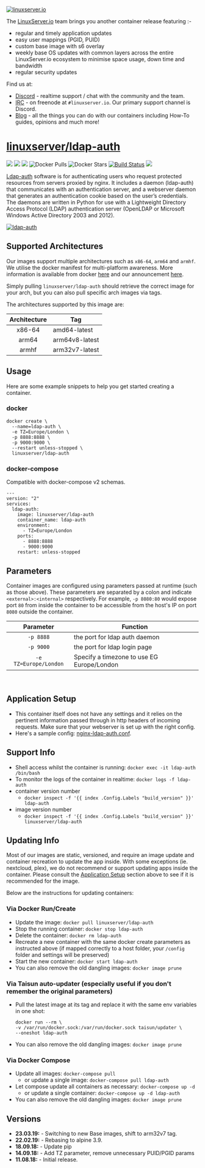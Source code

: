 [![linuxserver.io](https://raw.githubusercontent.com/linuxserver/docker-templates/master/linuxserver.io/img/linuxserver_medium.png)](https://linuxserver.io)

The [LinuxServer.io](https://linuxserver.io) team brings you another container release featuring :-

 * regular and timely application updates
 * easy user mappings (PGID, PUID)
 * custom base image with s6 overlay
 * weekly base OS updates with common layers across the entire LinuxServer.io ecosystem to minimise space usage, down time and bandwidth
 * regular security updates

Find us at:
* [Discord](https://discord.gg/YWrKVTn) - realtime support / chat with the community and the team.
* [IRC](https://irc.linuxserver.io) - on freenode at `#linuxserver.io`. Our primary support channel is Discord.
* [Blog](https://blog.linuxserver.io) - all the things you can do with our containers including How-To guides, opinions and much more!

# [linuxserver/ldap-auth](https://github.com/linuxserver/docker-ldap-auth)
[![](https://img.shields.io/discord/354974912613449730.svg?logo=discord&label=LSIO%20Discord&style=flat-square)](https://discord.gg/YWrKVTn)
[![](https://images.microbadger.com/badges/version/linuxserver/ldap-auth.svg)](https://microbadger.com/images/linuxserver/ldap-auth "Get your own version badge on microbadger.com")
[![](https://images.microbadger.com/badges/image/linuxserver/ldap-auth.svg)](https://microbadger.com/images/linuxserver/ldap-auth "Get your own version badge on microbadger.com")
![Docker Pulls](https://img.shields.io/docker/pulls/linuxserver/ldap-auth.svg)
![Docker Stars](https://img.shields.io/docker/stars/linuxserver/ldap-auth.svg)
[![Build Status](https://ci.linuxserver.io/buildStatus/icon?job=Docker-Pipeline-Builders/docker-ldap-auth/master)](https://ci.linuxserver.io/job/Docker-Pipeline-Builders/job/docker-ldap-auth/job/master/)
[![](https://lsio-ci.ams3.digitaloceanspaces.com/linuxserver/ldap-auth/latest/badge.svg)](https://lsio-ci.ams3.digitaloceanspaces.com/linuxserver/ldap-auth/latest/index.html)

[Ldap-auth](https://github.com/nginxinc/nginx-ldap-auth) software is for authenticating users who request protected resources from servers proxied by nginx. It includes a daemon (ldap-auth) that communicates with an authentication server, and a webserver daemon that generates an authentication cookie based on the user’s credentials. The daemons are written in Python for use with a Lightweight Directory Access Protocol (LDAP) authentication server (OpenLDAP or Microsoft Windows Active Directory 2003 and 2012).

[![ldap-auth](https://jumpcloud.com/wp-content/uploads/2016/12/LDAP_Logo-1420591101.jpg)](https://github.com/nginxinc/nginx-ldap-auth)

## Supported Architectures

Our images support multiple architectures such as `x86-64`, `arm64` and `armhf`. We utilise the docker manifest for multi-platform awareness. More information is available from docker [here](https://github.com/docker/distribution/blob/master/docs/spec/manifest-v2-2.md#manifest-list) and our announcement [here](https://blog.linuxserver.io/2019/02/21/the-lsio-pipeline-project/). 

Simply pulling `linuxserver/ldap-auth` should retrieve the correct image for your arch, but you can also pull specific arch images via tags.

The architectures supported by this image are:

| Architecture | Tag |
| :----: | --- |
| x86-64 | amd64-latest |
| arm64 | arm64v8-latest |
| armhf | arm32v7-latest |


## Usage

Here are some example snippets to help you get started creating a container.

### docker

```
docker create \
  --name=ldap-auth \
  -e TZ=Europe/London \
  -p 8888:8888 \
  -p 9000:9000 \
  --restart unless-stopped \
  linuxserver/ldap-auth
```


### docker-compose

Compatible with docker-compose v2 schemas.

```
---
version: "2"
services:
  ldap-auth:
    image: linuxserver/ldap-auth
    container_name: ldap-auth
    environment:
      - TZ=Europe/London
    ports:
      - 8888:8888
      - 9000:9000
    restart: unless-stopped
```

## Parameters

Container images are configured using parameters passed at runtime (such as those above). These parameters are separated by a colon and indicate `<external>:<internal>` respectively. For example, `-p 8080:80` would expose port `80` from inside the container to be accessible from the host's IP on port `8080` outside the container.

| Parameter | Function |
| :----: | --- |
| `-p 8888` | the port for ldap auth daemon |
| `-p 9000` | the port for ldap login page |
| `-e TZ=Europe/London` | Specify a timezone to use EG Europe/London |


&nbsp;
## Application Setup

- This container itself does not have any settings and it relies on the pertinent information passed through in http headers of incoming requests. Make sure that your webserver is set up with the right config.
- Here's a sample config: [nginx-ldap-auth.conf](https://github.com/nginxinc/nginx-ldap-auth/blob/master/nginx-ldap-auth.conf).



## Support Info

* Shell access whilst the container is running: `docker exec -it ldap-auth /bin/bash`
* To monitor the logs of the container in realtime: `docker logs -f ldap-auth`
* container version number 
  * `docker inspect -f '{{ index .Config.Labels "build_version" }}' ldap-auth`
* image version number
  * `docker inspect -f '{{ index .Config.Labels "build_version" }}' linuxserver/ldap-auth`

## Updating Info

Most of our images are static, versioned, and require an image update and container recreation to update the app inside. With some exceptions (ie. nextcloud, plex), we do not recommend or support updating apps inside the container. Please consult the [Application Setup](#application-setup) section above to see if it is recommended for the image.  
  
Below are the instructions for updating containers:  
  
### Via Docker Run/Create
* Update the image: `docker pull linuxserver/ldap-auth`
* Stop the running container: `docker stop ldap-auth`
* Delete the container: `docker rm ldap-auth`
* Recreate a new container with the same docker create parameters as instructed above (if mapped correctly to a host folder, your `/config` folder and settings will be preserved)
* Start the new container: `docker start ldap-auth`
* You can also remove the old dangling images: `docker image prune`

### Via Taisun auto-updater (especially useful if you don't remember the original parameters)
* Pull the latest image at its tag and replace it with the same env variables in one shot:
  ```
  docker run --rm \
  -v /var/run/docker.sock:/var/run/docker.sock taisun/updater \
  --oneshot ldap-auth
  ```
* You can also remove the old dangling images: `docker image prune`

### Via Docker Compose
* Update all images: `docker-compose pull`
  * or update a single image: `docker-compose pull ldap-auth`
* Let compose update all containers as necessary: `docker-compose up -d`
  * or update a single container: `docker-compose up -d ldap-auth`
* You can also remove the old dangling images: `docker image prune`

## Versions

* **23.03.19:** - Switching to new Base images, shift to arm32v7 tag.
* **22.02.19:** - Rebasing to alpine 3.9.
* **18.09.18:** - Update pip
* **14.09.18:** - Add TZ parameter, remove unnecessary PUID/PGID params
* **11.08.18:** - Initial release.
